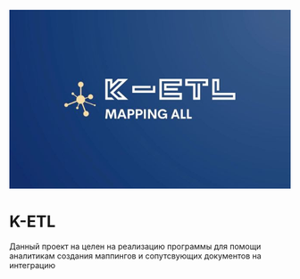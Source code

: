 ![logo](./src_readme/logo.jpg)
# K-ETL
Данный проект на целен на реализацию программы для помощи аналитикам создания маппингов и сопутсвующих документов на интеграцию 